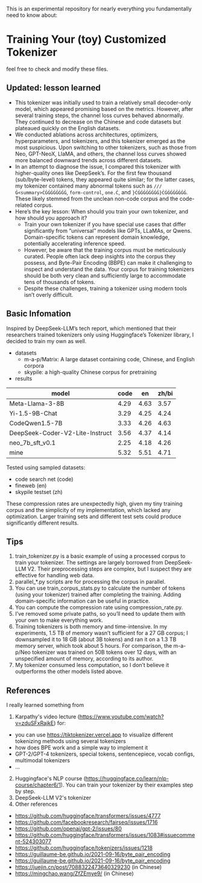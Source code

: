 This is an experimental repository for nearly everything you fundamentally need to know about:
# Training Your (toy) Customized Tokenizer
feel free to check and modify these files.

## Updated: lesson learned
- This tokenizer was initially used to train a relatively small decoder-only model, which appeared promising based on the metrics. However, after several training steps, the channel loss curves behaved abnormally. They continued to decrease on the Chinese and code datasets but plateaued quickly on the English datasets.
- We conducted ablations across architectures, optimizers, hyperparameters, and tokenizers, and this tokenizer emerged as the most suspicious. Upon switching to other tokenizers, such as those from Neo, GPT-NeoX, LlaMA, and others, the channel loss curves showed more balanced downward trends across different datasets.
- In an attempt to diagnose the issue, I compared this tokenizer with higher-quality ones like DeepSeek’s. For the first few thousand (sub/byte-level) tokens, they appeared quite similar; for the latter cases, my tokenizer contained many abnormal tokens such as `///Ġ<summary>ĊĠĠĠĠĠĠĠĠ`, `form-control`, `one.Ċ`, and `}ĊĠĠĠĠĠĠĠĠ}ĊĠĠĠĠĠĠĠĠ`. These likely stemmed from the unclean non-code corpus and the code-related corpus.
- Here’s the key lesson: When should you train your own tokenizer, and how should you approach it?
  - Train your own tokenizer if you have special use cases that differ significantly from “universal” models like GPTs, LLaMAs, or Qwens. Domain-specific tokens can represent domain knowledge, potentially accelerating inference speed. 
  - However, be aware that the training corpus must be meticulously curated. People often lack deep insights into the corpus they possess, and Byte-Pair Encoding (BBPE) can make it challenging to inspect and understand the data. Your corpus for training tokenizers should be both very clean and sufficiently large to accommodate tens of thousands of tokens. 
  - Despite these challenges, training a tokenizer using modern tools isn’t overly difficult.  

## Basic Infomation
Inspired by DeepSeek-LLM’s tech report, which mentioned that their researchers trained tokenizers only using Huggingface’s Tokenizer library, I decided to train my own as well.

- datasets
  - m-a-p/Matrix: A large dataset containing code, Chinese, and English corpora
  - skypile: a high-quality Chinese corpus for pretraining
- results

| model | code | en | zh/bi |
|---|---|---|---|
| Meta-Llama-3-8B | 4.29 | 4.63 | 3.57 |
| Yi-1.5-9B-Chat | 3.29 | 4.25 | 4.24 |
| CodeQwen1.5-7B | 3.33 | 4.26 | 4.63 |
| DeepSeek-Coder-V2-Lite-Instruct | 3.56 | 4.37 | 4.14 |
| neo_7b_sft_v0.1 | 2.25 | 4.18 | 4.26 |
| mine | 5.32 | 5.51 | 4.71 |

Tested using sampled datasets:
- code search net (code)
- fineweb (en)
- skypile testset (zh)

These compression rates are unexpectedly high, given my tiny training corpus and the simplicity of my implementation, which lacked any optimization. Larger training sets and different test sets could produce significantly different results.


## Tips

1. train_tokenizer.py is a basic example of using a processed corpus to train your tokenizer. The settings are largely borrowed from DeepSeek-LLM V2. Their preprocessing steps are complex, but I suspect they are effective for handling web data.
2. parallel_*.py scripts are for processing the corpus in parallel.
3. You can use train_corpus_stats.py to calculate the number of tokens (using your tokenizer) trained after completing the training. Adding domain-specific information can be useful in practice.
4. You can compute the compression rate using compression_rate.py.
5. I’ve removed some private paths, so you’ll need to update them with your own to make everything work.
6. Training tokenizers is both memory and time-intensive. In my experiments, 1.5 TB of memory wasn’t sufficient for a 27 GB corpus; I downsampled it to 18 GB (about 3B tokens) and ran it on a 1.3 TB memory server, which took about 5 hours. For comparison, the m-a-p/Neo tokenizer was trained on 50B tokens over 12 days, with an unspecified amount of memory, according to its author.
7. My tokenizer consumed less computation, so I don’t believe it outperforms the other models listed above.


## References

I really learned something from
1. Karpathy's video lecture (https://www.youtube.com/watch?v=zduSFxRajkE) for:
 - you can use https://tiktokenizer.vercel.app to visualize different tokenizing methods using several tokenizers
 - how does BPE work and a simple way to implement it
 - GPT-2/GPT-4 tokenizers, special tokens, sentencepiece, vocab configs, multimodal tokenizers
 - ...

2. Huggingface's NLP course (https://huggingface.co/learn/nlp-course/chapter6/1). You can train your tokenizer by their examples step by step.
3. DeepSeek-LLM V2's tokenizer
4. Other references
 - https://github.com/huggingface/transformers/issues/4777
 - https://github.com/facebookresearch/fairseq/issues/1716
 - https://github.com/openai/gpt-2/issues/80
 - https://github.com/huggingface/transformers/issues/1083#issuecomment-524303077
 - https://github.com/huggingface/tokenizers/issues/1218
 - https://guillaume-be.github.io/2021-09-16/byte_pair_encoding
 - https://guillaume-be.github.io/2021-09-16/byte_pair_encoding
 - https://juejin.cn/post/7088322473640329230 (in Chinese)
 - https://mingchao.wang/ZfZEmye9/ (in Chinese)
